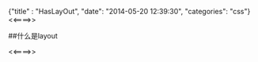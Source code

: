 {"title" : "HasLayOut",
"date": "2014-05-20 12:39:30",
"categories": "css"}
<<====>>

##什么是layout 

<<====>>